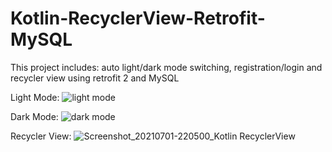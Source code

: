 # Kotlin-RecyclerView-Retrofit-MySQL
This project includes: auto light/dark mode switching, registration/login and recycler view using retrofit 2 and MySQL

Light Mode:
![light mode](https://user-images.githubusercontent.com/77164635/124164534-343b3600-daba-11eb-8135-1f4071deb802.jpg)

Dark Mode:
![dark mode](https://user-images.githubusercontent.com/77164635/124164570-3e5d3480-daba-11eb-9a5d-292bfbfb2bb9.jpg)

Recycler View:
![Screenshot_20210701-220500_Kotlin RecyclerView](https://user-images.githubusercontent.com/77164635/124164601-47e69c80-daba-11eb-983c-f9d85a923321.jpg)
